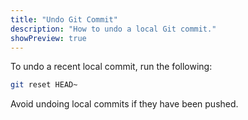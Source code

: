 ```yaml
---
title: "Undo Git Commit"
description: "How to undo a local Git commit."
showPreview: true
---
```


To undo a recent local commit, run the following:

```bash
git reset HEAD~
```

Avoid undoing local commits if they have been pushed.